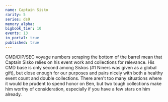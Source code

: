 ```yaml
---
name: Captain Sisko
rarity: 5
series: ds9
memory_alpha:
bigbook_tier: 10
events: 13
in_portal: true
published: true
---
```


CMD/DIP/SEC voyage numbers scraping the bottom of the barrel mean that Captain Sisko relies on his event work and collections for relevance. His CMD base is only second among Siskos (#1 Niners was given as a global gift), but close enough for our purposes and pairs nicely with both a healthy event count and double collections. There aren't too many situations where it would be prudent to spend honor on Ben, but two tough collections make him worthy of consideration, especially if you have a few stars on him already.

